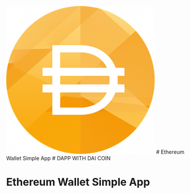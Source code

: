 <img width={120} src='./src/dai-logo.png'>
# Ethereum Wallet Simple App
# DAPP WITH DAI COIN

# Ethereum Wallet Simple App
